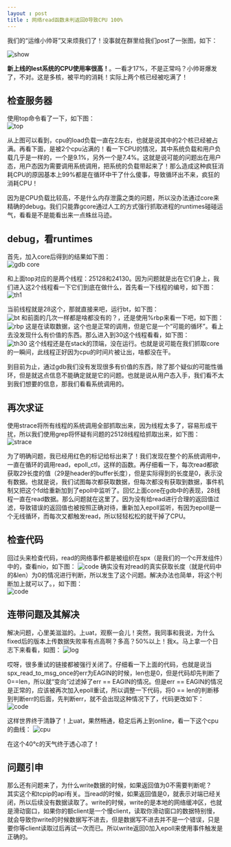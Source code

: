 ```yaml
---
layout : post
title : 网络read函数未判返回0导致CPU 100%
---
```


我们的“运维小帅哥”又来烦我们了！没事就在群里给我们post了一张图，如下：  

![show](1.png)

**新上线的lest系统的CPU使用率很高！**。一看才17%，不是正常吗？小帅哥爆发了，不对。这是多核，被平均的消耗！实际上两个核已经被吃满了！
## 检查服务器

使用top命令看了一下，如下图：  
![top](2.png)

从上图可以看到，cpu的load负载一直在2左右，也就是说其中的2个核已经被占满。再看下面，是被2个cpu沾满的！看一下CPU的情况，其中系统负载和用户负载几乎是一样的，一个是9.1%，另外一个是7.4%。这就是说可能的问题出在用户态，用户态因为需要调用系统调用，把系统的负载带起来了！那么造成这种疯狂消耗CPU的原因基本上99%都是在循环中干了什么傻事，导致循环出不来，疯狂的消耗CPU！    

因为是CPU负载比较高，不是什么内存泄露之类的问题，所以没办法通过core来精确的debug。我们只能靠gcore通过人工的方式强行抓取进程的runtimes碰碰运气，看看是不是能看出来一点蛛丝马迹。  

## debug，看runtimes

首先，加入core后得到的结果如下图：  
![gdb core](3.png)

和上面top对应的是两个线程：25128和24130。因为问题就是出在它们身上，我们进入这2个线程看一下它们到底在做什么，首先看一下线程的编号，如下图：  
![th1](4.png)

当前线程就是28这个，那就直接来吧，运行bt，如下图：  
![bt](7.png)
和前面的几次一样都是啥都没有的？，还是使用%rbp来看一下吧，如下图：  
![rbp](5.png)
这是在读取数据，这个也是正常的调用，但是它是一个“可能的循环”。看上去没发现什么有价值的东西。那么进入到30这个线程看看，如下图：  
![th30](6.png)
这个线程还是在stack的顶端，没在运行。也就是说可能在我们抓取core的一瞬间，此线程正好因为cpu的时间片被让出，啥都没在干。

到目前为止，通过gdb我们没有发现很多有价值的东西，除了那个疑似的可能性循环，但是就这点信息不能确定就是它的问题。也就是说从用户态入手，我们看不太到我们想要的信息，那我们看看系统调用的。  

## 再次求证

使用strace将所有线程的系统调用全部抓取出来，因为线程太多了，容易形成干扰，所以我们使用grep将怀疑有问题的25128线程给抓取出来，如下图：  
![strace](8.png)

为了明确问题，我已经用红色的标记给标出来了！我们发现在整个的系统调用中，一直在循环的调用read，epoll_ctl，这样的函数。再仔细看一下，每次read都欲获取29长度的值（29是header的buffer长度），但是实际得到的长度是0，表示没有数据。也就是说，我们试图每次都获取数据，但每次都没有获取到数据，事件机制又把这个fd给重新加到了epoll中监听了。回忆上面core在gdb中的表现，28线程一直在read数据。那么问题就在这里了。因为没有给read进行合理的返回值过滤，导致错误的返回值也被按照正确对待，重新加入epoll监听，有因为epoll是一个无线循环，而每次又都触发read，所以轻轻松松的就干掉了CPU。

## 检查代码

回过头来检查代码，read的网络事件都是被组织在spx（是我们的一个c开发组件）中的，查看nio，如下图：
![code](9.png)
确实没有对read的真实获取长度（就是代码中的&len）为0的情况进行判断，所以发生了这个问题。解决办法也简单，将这个判断加上就可以了。，如下图：  
![code](10.png)

## 连带问题及其解决

解决问题，心里美滋滋的。上uat，观察一会儿！突然，我同事和我说，为什么fixed后的版本上传数据失败率有点高啊？多高？50%以上！我x。马上拿一个日志下来看看，如图：
![log](11.png)

哎呀，很多重试的链接都被强行关闭了。仔细看一下上面的代码，也就是说当spx_read_to_msg_once的err为EAGIN的时候，len也是0，但是代码却先判断了0==len，所以就“变向”过滤掉了err == EAGIN的情况。但是err == EAGIN的情况是正常的，应该被再次加入epoll重试，所以调整一下代码，将0 == len的判断移到判断err的后面，先判断err，就不会出现这种情况下了，代码更改如下：  
![code](12.png)

这样世界终于清静了！上uat，果然畅通，稳定后再上到online，看一下这个cpu的曲线：
![cpu](13.png)

在这个40°c的天气终于透心凉了！

## 问题引申

那么还有问题来了，为什么write数据的时候，如果返回值为0不需要判断呢？  
其实这个和tcpip的api有关。当read的时候，如果返回值是0，就表示对端已经关闭，所以后续没有数据读取了。write的时候，write的是本地的网络缓冲区，也就是滑动窗口，如果你的额client是一个慢client，读取你滑动窗口的数据特别慢，就会导致你write的时候数据写不进去，但是数据写不进去并不是一个错误，只是要你等client读取过后再试一次而已。所以write返回0加入epoll来使用事件触发是正确的。